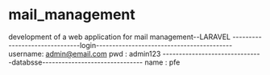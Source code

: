 # mail_management
development of a web application for mail management--LARAVEL
-------------------------------login------------------------------------------
           username: admin@email.com
           pwd     : admin123
-------------------------------databsse-------------------------------
           name : pfe

